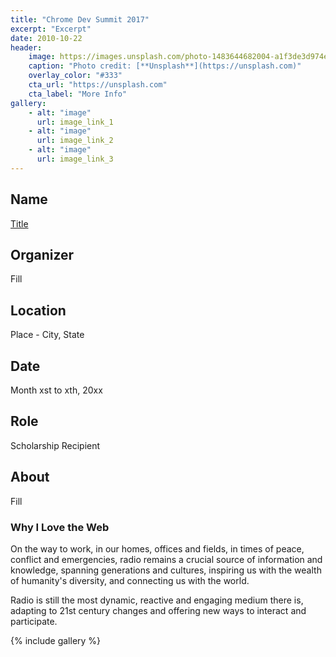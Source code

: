 ```yaml
---
title: "Chrome Dev Summit 2017"
excerpt: "Excerpt"
date: 2010-10-22
header:
	image: https://images.unsplash.com/photo-1483644682004-a1f3de3d974e?dpr=1&auto=compress,format&fit=max&w=1000&q=80&cs=tinysrgb&crop=
	caption: "Photo credit: [**Unsplash**](https://unsplash.com)"
	overlay_color: "#333"
	cta_url: "https://unsplash.com"
	cta_label: "More Info"
gallery:
	- alt: "image"
	  url: image_link_1
	- alt: "image"
	  url: image_link_2
	- alt: "image"
	  url: image_link_3
---
```


## Name

<a title="" href="link" target="_blank" rel="noopener">Title</a>

## Organizer

Fill

## Location

Place - City, State

## Date

Month xst to xth, 20xx

## Role

Scholarship Recipient

## About

Fill

### Why I Love the Web

On the way to work, in our homes, offices and fields, in times of peace, conflict and emergencies, radio remains a crucial source of information and knowledge, spanning generations and cultures, inspiring us with the wealth of humanity's diversity, and connecting us with the world.

Radio is still the most dynamic, reactive and engaging medium there is, adapting to 21st century changes and offering new ways to interact and participate.

{% include gallery %}